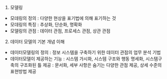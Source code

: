 1. 모델링
 - 모데링의 정의 : 다양한 현상을 표기법에 의해 표기하는 것
 - 모데링의 특징 : 추상화, 단순화, 명확화
 - 모델링의 관점 : 데이터 관점, 프로세스 관점, 상관 관점

2. 데이터 모델의 기본 개념 이해
 - 데이터모델링의 정의 : 정보 시스템을 구축하기 위한 데이터 관점의 업무 분석 기법
 - 데이터모델이 제공하는 기능 
   : 시스템 가시화, 시스템 구조와 행동 명세화, 시스템구축의 구조화된 틀 제공
   : 문서화, 세부 사항은 숨기는 다양한 관점 제공, 상세 수준의 표현방법 제공
   

